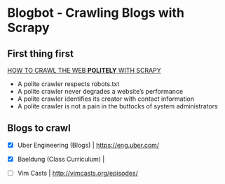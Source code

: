 # Blogbot - Crawling Blogs with Scrapy

## First thing first

[HOW TO CRAWL THE WEB **POLITELY** WITH SCRAPY](https://blog.scrapinghub.com/2016/08/25/how-to-crawl-the-web-politely-with-scrapy)

- A polite crawler respects robots.txt
- A polite crawler never degrades a website’s performance
- A polite crawler identifies its creator with contact information
- A polite crawler is not a pain in the buttocks of system administrators

## Blogs to crawl

- [x] Uber Engineering (Blogs) | https://eng.uber.com/
- [x] Baeldung (Class Curriculum) |
- [ ] Vim Casts | http://vimcasts.org/episodes/

